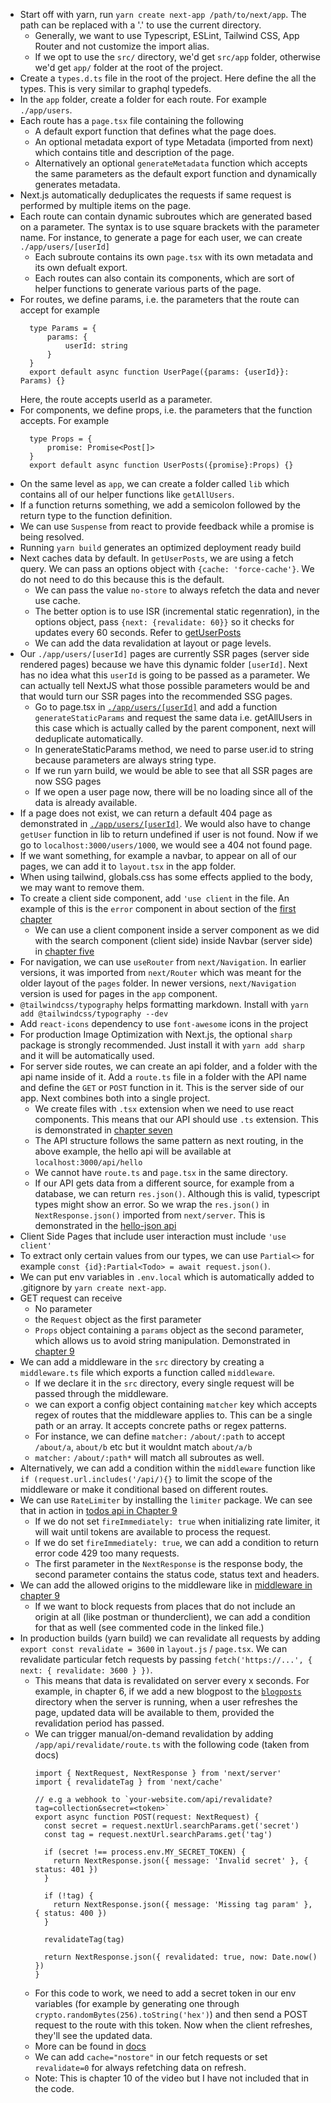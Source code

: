 - Start off with yarn, run `yarn create next-app /path/to/next/app`. The path can be replaced with a '.' to use the current directory.
  - Generally, we want to use Typescript, ESLint, Tailwind CSS, App Router and not customize the import alias.
  - If we opt to use the `src/` directory, we'd get `src/app` folder, otherwise we'd get `app/` folder at the root of the project.
- Create a `types.d.ts` file in the root of the project. Here define the all the types. This is very similar to graphql typedefs.
- In the `app` folder, create a folder for each route. For example `./app/users`.
- Each route has a `page.tsx` file containing the following
  - A default export function that defines what the page does.
  - An optional metadata export of type Metadata (imported from next) which contains title and description of the page.
  - Alternatively an optional `generateMetadata` function which accepts the same parameters as the default export function and dynamically generates metadata.
- Next.js automatically deduplicates the requests if same request is performed by multiple items on the page.
- Each route can contain dynamic subroutes which are generated based on a parameter. The syntax is to use square brackets with the parameter name. For instance, to generate a page for each user, we can create `./app/users/[userId]`
  - Each subroute contains its own `page.tsx` with its own metadata and its own defualt export.
  - Each routes can also contain its components, which are sort of helper functions to generate various parts of the page.
- For routes, we define params, i.e. the parameters that the route can accept for example
  ```
    type Params = {
        params: {
            userId: string
        }
    }
    export default async function UserPage({params: {userId}}: Params) {}
  ```
  Here, the route accepts userId as a parameter.
- For components, we define props, i.e. the parameters that the function accepts. For example
  ```
    type Props = {
        promise: Promise<Post[]>
    }
    export default async function UserPosts({promise}:Props) {}
  ```
- On the same level as `app`, we can create a folder called `lib` which contains all of our helper functions like `getAllUsers`. 
- If a function returns something, we add a semicolon followed by the return type to the function definition.
- We can use `Suspense` from react to provide feedback while a promise is being resolved.
- Running `yarn build` generates an optimized deployment ready build
- Next caches data by default. In `getUserPosts`, we are using a fetch query. We can pass an options object with `{cache: 'force-cache'}`. We do not need to do this because this is the default.
  - We can pass the value `no-store` to always refetch the data and never use cache.
  - The better option is to use ISR (incremental static regenration), in the options object, pass `{next: {revalidate: 60}}` so it checks for updates every 60 seconds. Refer to [getUserPosts](./ch03-fetching-data/lib/getAllUsers.tsx)
  - We can add the data revalidation at layout or page levels.
- Our `./app/users/[userId]` pages are currently SSR pages (server side rendered pages) because we have this dynamic folder `[userId]`. Next has no idea what this `userId` is going to be passed as a parameter. We can actually tell NextJS what those possible parameters would be and that would turn our SSR pages into the recommended SSG pages.
  - Go to page.tsx in [`./app/users/[userId]`](./ch04-ssg-ssr-isr/app/users/[userId]/page.tsx) and add a function `generateStaticParams` and request the same data i.e. getAllUsers in this case which is actually called by the parent component, next will deduplicate automatically.
  - In generateStaticParams method, we need to parse user.id to string because parameters are always string type.
  - If we run yarn build, we would be able to see that all SSR pages are now SSG pages
  - If we open a user page now, there will be no loading since all of the data is already available.
- If a page does not exist, we can return a default 404 page as demonstrated in [`./app/users/[userId]`](./ch04-ssg-ssr-isr/app/users/[userId]/not-found.tsx). We would also have to change `getUser` function in lib to return undefined if user is not found. Now if we go to `localhost:3000/users/1000`, we would see a 404 not found page.
- If we want something, for example a navbar, to appear on all of our pages, we can add it to `layout.tsx` in the app folder.
- When using tailwind, globals.css has some effects applied to the body, we may want to remove them.
- To create a client side component, add `'use client` in the file. An example of this is the `error` component in about section of the [first chapter](./ch01-02-install-pages-layouts/app/about/error.tsx)
  - We can use a client component inside a server component as we did with the search component (client side) inside Navbar (server side) in [chapter five](./ch05-small-project/app/components/Navbar.tsx)
- For navigation, we can use `useRouter` from `next/Navigation`. In earlier versions, it was imported from `next/Router` which was meant for the older layout of the `pages` folder. In newer versions, `next/Navigation` version is used for pages in the `app` component.
- `@tailwindcss/typography` helps formatting markdown. Install with `yarn add @tailwindcss/typography --dev`
- Add `react-icons` dependency to use `font-awesome` icons in the project
- For production Image Optimization with Next.js, the optional `sharp` package is strongly recommended. Just install it with `yarn add sharp` and it will be automatically used.
- For server side routes, we can create an api folder, and a folder with the api name inside of it. Add a `route.ts` file in a folder with the API name and define the `GET` or `POST` function in it. This is the server side of our app. Next combines both into a single project.
  - We create files with `.tsx` extension when we need to use react components. This means that our API should use `.ts` extension. This is demonstrated in [chapter seven](./ch07-route-handlers/src/app/api/hello/route.ts)
  - The API structure follows the same pattern as next routing, in the above example, the hello api will be available at `localhost:3000/api/hello`
  - We cannot have `route.ts` and `page.tsx` in the same directory.
  - If our API gets data from a different source, for example from a database, we can return `res.json()`. Although this is valid, typescript types might show an error. So we wrap the `res.json()` in `NextResponse.json()` imported from `next/server`. This is demonstrated in the [hello-json api](./ch07-route-handlers/src/app/api/hello-json/route.ts)
- Client Side Pages that include user interaction must include `'use client'`
- To extract only certain values from our types, we can use `Partial<>` for example `const {id}:Partial<Todo> = await request.json()`.
- We can put env variables in `.env.local` which is automatically added to .gitignore by `yarn create next-app`.
- GET request can receive
  - No parameter
  - the `Request` object as the first parameter
  - `Props` object containing a `params` object as the second parameter, which allows us to avoid string manipulation. Demonstrated in [chapter 9](./ch09-middleware/src/app/api/todos/[id]/route.ts)
- We can add a middleware in the `src` directory by creating a `middleware.ts` file which exports a function called `middleware`.
  - If we declare it in the `src` directory, every single request will be passed through the middleware.
  - we can export a config object containing `matcher` key which accepts regex of routes that the middleware applies to. This can be a single path or an array. It accepts concrete paths or regex patterns.
  - For instance, we can define `matcher:` `/about/:path` to accept `/about/a`, `about/b` etc but it wouldnt match `about/a/b`
  - `matcher:` `/about/:path*` will match all subroutes as well.
- Alternatively, we can add a condition within the `middleware` function like `if (request.url.includes('/api/){}` to limit the scope of the middleware or make it conditional based on different routes.
- We can use `RateLimiter` by installing the `limiter` package. We can see that in action in [todos api in Chapter 9](./ch09-middleware/src/app/api/todos/[id]/route.ts)
  - If we do not set `fireImmediately: true` when initializing rate limiter, it will wait until tokens are available to process the request.
  - If we do set `fireImmediately: true`, we can add a condition to return error code 429 too many requests.
  - The first parameter in the `NextResponse` is the response body, the second parameter contains the status code, status text and headers.
- We can add the allowed origins to the middleware like in [middleware in chapter 9](./ch09-middleware/src/middleware.ts)
  - If we want to block requests from places that do not include an origin at all (like postman or thunderclient), we can add a condition for that as well (see commented code in the linked file.)
- In production builds (yarn build) we can revalidate all requests by adding `export const revalidate = 3600` in `layout.js` / `page.tsx`. We can revalidate particular fetch requests by passing `fetch('https://...', { next: { revalidate: 3600 } })`.
  - This means that data is revalidated on server every x seconds. For example, in chapter 6, if we add a new blogpost to the [`blogposts`](./ch06-blog-website/blogposts/) directory when the server is running, when a user refreshes the page, updated data will be available to them, provided the revalidation period has passed.
  - We can trigger manual/on-demand revalidation by adding `/app/api/revalidate/route.ts` with the following code (taken from docs)
    ```
    import { NextRequest, NextResponse } from 'next/server'
    import { revalidateTag } from 'next/cache'
    
    // e.g a webhook to `your-website.com/api/revalidate?tag=collection&secret=<token>`
    export async function POST(request: NextRequest) {
      const secret = request.nextUrl.searchParams.get('secret')
      const tag = request.nextUrl.searchParams.get('tag')
    
      if (secret !== process.env.MY_SECRET_TOKEN) {
        return NextResponse.json({ message: 'Invalid secret' }, { status: 401 })
      }
    
      if (!tag) {
        return NextResponse.json({ message: 'Missing tag param' }, { status: 400 })
      }
    
      revalidateTag(tag)
    
      return NextResponse.json({ revalidated: true, now: Date.now() })
    }
    ```
  - For this code to work, we need to add a secret token in our env variables (for example by generating one through `crypto.randomBytes(256).toString('hex')`) and then send a POST request to the route with this token. Now when the client refreshes, they'll see the updated data.
  - More can be found in [docs](https://nextjs.org/docs/app/building-your-application/data-fetching/fetching-caching-and-revalidating)
  - We can add `cache="nostore"` in our fetch requests or set `revalidate=0` for always refetching data on refresh.
  - Note: This is chapter 10 of the video but I have not included that in the code.


